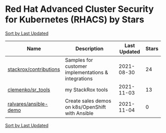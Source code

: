 # Red Hat Advanced Cluster Security for Kubernetes (RHACS) by Stars

[Sort by Last Updated](Red%20Hat%20Advanced%20Cluster%20Security%20for%20Kubernetes%20%28RHACS%29.Last%20Updated.md)

Name | Description | Last Updated | Stars 
--- | --- | --- | --- 
[stackrox/contributions](https://github.com/stackrox/contributions) | Samples for customer implementations & integrations | 2021-08-30 | 24 
[clemenko/sr_tools](https://github.com/clemenko/sr_tools) | my StackRox tools | 2021-11-03 | 13 
[ralvares/ansible-demo](https://github.com/ralvares/rhacs-demo) | Create sales demos on k8s/OpenShift with Ansible | 2021-11-04 | 0 

[Sort by Last Updated](Red%20Hat%20Advanced%20Cluster%20Security%20for%20Kubernetes%20%28RHACS%29.Last%20Updated.md)